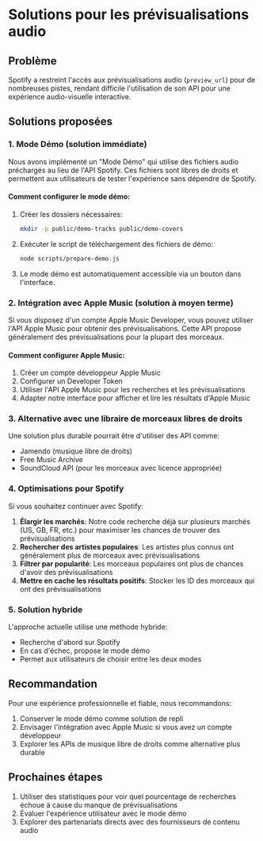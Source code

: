 # Solutions pour les prévisualisations audio

## Problème

Spotify a restreint l'accès aux prévisualisations audio (`preview_url`) pour de nombreuses pistes, rendant difficile l'utilisation de son API pour une expérience audio-visuelle interactive.

## Solutions proposées

### 1. Mode Démo (solution immédiate)

Nous avons implémenté un "Mode Démo" qui utilise des fichiers audio préchargés au lieu de l'API Spotify. Ces fichiers sont libres de droits et permettent aux utilisateurs de tester l'expérience sans dépendre de Spotify.

#### Comment configurer le mode démo:

1. Créer les dossiers nécessaires:

   ```bash
   mkdir -p public/demo-tracks public/demo-covers
   ```

2. Exécuter le script de téléchargement des fichiers de démo:

   ```bash
   node scripts/prepare-demo.js
   ```

3. Le mode démo est automatiquement accessible via un bouton dans l'interface.

### 2. Intégration avec Apple Music (solution à moyen terme)

Si vous disposez d'un compte Apple Music Developer, vous pouvez utiliser l'API Apple Music pour obtenir des prévisualisations. Cette API propose généralement des prévisualisations pour la plupart des morceaux.

#### Comment configurer Apple Music:

1. Créer un compte développeur Apple Music
2. Configurer un Developer Token
3. Utiliser l'API Apple Music pour les recherches et les prévisualisations
4. Adapter notre interface pour afficher et lire les résultats d'Apple Music

### 3. Alternative avec une libraire de morceaux libres de droits

Une solution plus durable pourrait être d'utiliser des API comme:

- Jamendo (musique libre de droits)
- Free Music Archive
- SoundCloud API (pour les morceaux avec licence appropriée)

### 4. Optimisations pour Spotify

Si vous souhaitez continuer avec Spotify:

1. **Élargir les marchés**: Notre code recherche déjà sur plusieurs marchés (US, GB, FR, etc.) pour maximiser les chances de trouver des prévisualisations
2. **Rechercher des artistes populaires**: Les artistes plus connus ont généralement plus de morceaux avec prévisualisations
3. **Filtrer par popularité**: Les morceaux populaires ont plus de chances d'avoir des prévisualisations
4. **Mettre en cache les résultats positifs**: Stocker les ID des morceaux qui ont des prévisualisations

### 5. Solution hybride

L'approche actuelle utilise une méthode hybride:

- Recherche d'abord sur Spotify
- En cas d'échec, propose le mode démo
- Permet aux utilisateurs de choisir entre les deux modes

## Recommandation

Pour une expérience professionnelle et fiable, nous recommandons:

1. Conserver le mode démo comme solution de repli
2. Envisager l'intégration avec Apple Music si vous avez un compte développeur
3. Explorer les APIs de musique libre de droits comme alternative plus durable

## Prochaines étapes

1. Utiliser des statistiques pour voir quel pourcentage de recherches échoue à cause du manque de prévisualisations
2. Évaluer l'expérience utilisateur avec le mode démo
3. Explorer des partenariats directs avec des fournisseurs de contenu audio
